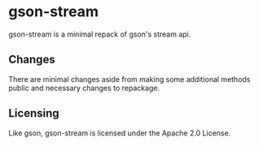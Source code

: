 # gson-stream

gson-stream is a minimal repack of gson's stream api.

## Changes

There are minimal changes aside from making some additional methods public and necessary changes to repackage.

## Licensing

Like gson, gson-stream is licensed under the Apache 2.0 License. 
